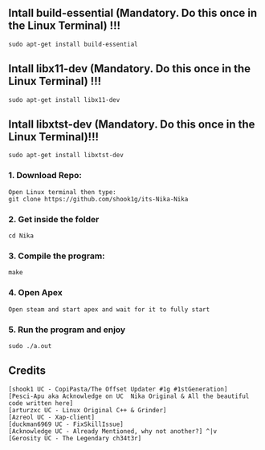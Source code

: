 ## Intall build-essential (Mandatory. Do this once in the Linux Terminal) !!!
```
sudo apt-get install build-essential
```

## Intall libx11-dev (Mandatory. Do this once in the Linux Terminal) !!!
```
sudo apt-get install libx11-dev
```

## Intall libxtst-dev (Mandatory. Do this once in the Linux Terminal)!!!
```
sudo apt-get install libxtst-dev
```

### 1. Download Repo:
```
Open Linux terminal then type:
git clone https://github.com/shook1g/its-Nika-Nika
```

### 2. Get inside the folder
```
cd Nika
```

### 3. Compile the program:
```
make
```

### 4. Open Apex
```
Open steam and start apex and wait for it to fully start
```

### 5. Run the program and enjoy
```
sudo ./a.out
```

## Credits
```
[shook1 UC - CopiPasta/The Offset Updater #1g #1stGeneration] 
[Pesci-Apu aka Acknowledge on UC  Nika Original & All the beautiful code written here]
[arturzxc UC - Linux Original C++ & Grinder]
[Azreol UC - Xap-client]
[duckman6969 UC - FixSkillIssue]
[Acknowledge UC - Already Mentioned, why not another?] ^|v
[Gerosity UC - The Legendary ch34t3r]
